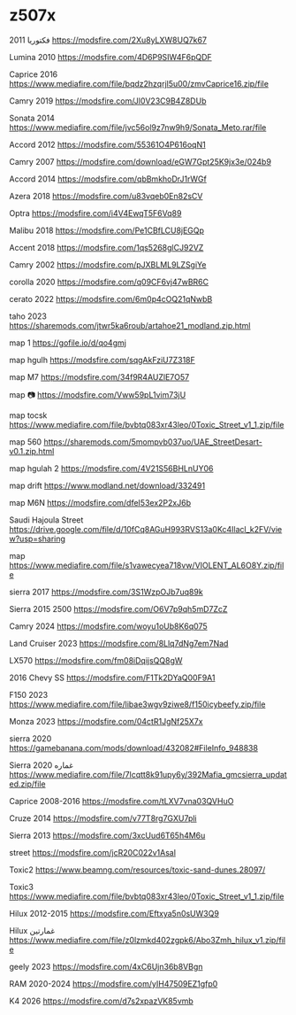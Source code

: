 # z507x
فكتوريا 2011
https://modsfire.com/2Xu8yLXW8UQ7k67


Lumina 2010
https://modsfire.com/4D6P9SIW4F6pQDF

Caprice 2016 
https://www.mediafire.com/file/bqdz2hzqrjl5u00/zmvCaprice16.zip/file

Camry 2019 
https://modsfire.com/Jl0V23C9B4Z8DUb

Sonata 2014 
https://www.mediafire.com/file/jvc56ol9z7nw9h9/Sonata_Meto.rar/file

Accord 2012
https://modsfire.com/55361O4P616oqN1


Camry 2007 
https://modsfire.com/download/eGW7Gpt25K9jx3e/024b9


Accord 2014
https://modsfire.com/qbBmkhoDrJ1rWGf

Azera 2018
https://modsfire.com/u83vqeb0En82sCV

Optra 
https://modsfire.com/i4V4EwqT5F6Vq89

Malibu 2018 
https://modsfire.com/Pe1CBfLCU8jEGQp

Accent 2018
https://modsfire.com/1qs5268glCJ92VZ

Camry 2002 
https://modsfire.com/pJXBLML9LZSgiYe

corolla 2020
https://modsfire.com/q09CF6vj47wBR6C

cerato 2022
https://modsfire.com/6m0p4cOQ21qNwbB

taho 2023
https://sharemods.com/jtwr5ka6roub/artahoe21_modland.zip.html

map 1
https://gofile.io/d/qo4gmj

map hgulh
https://modsfire.com/sqgAkFziU7Z318F

map M7
https://modsfire.com/34f9R4AUZlE7O57

map 📷
https://modsfire.com/Vww59pL1vim73jU

map tocsk
https://www.mediafire.com/file/bvbtq083xr43leo/0Toxic_Street_v1_1.zip/file

map 560
https://sharemods.com/5mompvb037uo/UAE_StreetDesart-v0.1.zip.html

map hgulah 2
https://modsfire.com/4V21S56BHLnUY06

map drift
https://www.modland.net/download/332491

map M6N
https://modsfire.com/dfeI53ex2P2xJ6b

Saudi Hajoula Street 
https://drive.google.com/file/d/10fCq8AGuH993RVS13a0Kc4Ilacl_k2FV/view?usp=sharing

map
https://www.mediafire.com/file/s1vawecyea718vw/VIOLENT_AL6O8Y.zip/file

sierra 2017
https://modsfire.com/3S1WzpOJb7uq89k 

Sierra 2015 2500
https://modsfire.com/O6V7p9qh5mD7ZcZ

Camry 2024 
https://modsfire.com/woyu1oUb8K6q075

Land Cruiser 2023 
https://modsfire.com/8Llq7dNg7em7Nad

LX570
https://modsfire.com/fm08iDqijsQQ8gW

2016 Chevy SS
https://modsfire.com/F1Tk2DYaQ00F9A1

F150 2023
https://www.mediafire.com/file/libae3wgv9ziwe8/f150icybeefy.zip/file

Monza 2023
https://modsfire.com/04ctR1JgNf25X7x

sierra 2020
https://gamebanana.com/mods/download/432082#FileInfo_948838

Sierra 2020 غماره
https://www.mediafire.com/file/7lcqtt8k91upy6y/392Mafia_gmcsierra_updated.zip/file

Caprice 2008-2016
https://modsfire.com/tLXV7vna03QVHuO

Cruze 2014 
https://modsfire.com/v77T8rg7GXU7pli

Sierra 2013 
https://modsfire.com/3xcUud6T65h4M6u

street
https://modsfire.com/jcR20C022v1Asal

Toxic2
https://www.beamng.com/resources/toxic-sand-dunes.28097/

Toxic3 
https://www.mediafire.com/file/bvbtq083xr43leo/0Toxic_Street_v1_1.zip/file

Hilux 2012-2015 
https://modsfire.com/Eftxya5n0sUW3Q9

Hilux غمارتين
https://www.mediafire.com/file/z0lzmkd402zgpk6/Abo3Zmh_hilux_v1.zip/file

geely 2023
https://modsfire.com/4xC6Ujn36b8VBgn

RAM 2020-2024 
https://modsfire.com/yIH47509EZ1gfp0

K4 2026
https://modsfire.com/d7s2xpazVK85vmb
